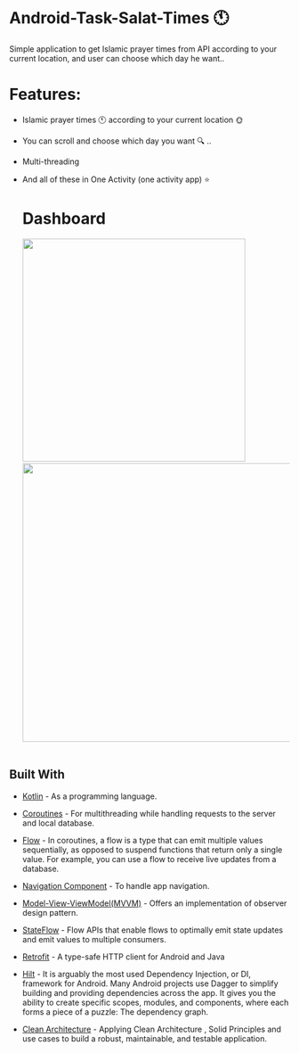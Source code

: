 # Android-Task-Salat-Times :clock11:
Simple application to get Islamic prayer times from API according to your current location, and user can choose which day he want..

# Features:
- Islamic prayer times :clock11: according to your current location :sun_with_face:
- You can scroll and  choose which day you want :mag: ..
- Multi-threading
- And all of these in One Activity  (one activity app) :star:



  # Dashboard
  <img src="https://user-images.githubusercontent.com/62241386/168532430-78c1d694-21b1-48b5-87b5-cd788900671e.gif" width="400">&nbsp; 
  <img src="https://user-images.githubusercontent.com/62241386/187002305-e7631df0-cdb3-4191-acd2-81f5b8a674fb.gif" width="500">&nbsp; 

  

## Built With

* [Kotlin](https://kotlinlang.org) - As a programming language.
* [Coroutines](https://developer.android.com/kotlin/coroutines) - For multithreading while handling requests to the server and local database.
* [Flow](https://developer.android.com/kotlin/flow) - In coroutines, a flow is a type that can emit multiple values sequentially, as opposed to suspend functions that return only a single value. For example, you can use a flow to receive live updates from a database.

* [Navigation Component](https://developer.android.com/guide/navigation/navigation-getting-started) - To handle app navigation.
* [Model-View-ViewModel(MVVM)](https://developer.android.com/topic/architecture) - Offers an implementation of observer design pattern.
* [StateFlow](https://kotlinlang.org/api/kotlinx.coroutines/kotlinx-coroutines-core/kotlinx.coroutines.flow/-state-flow/) - Flow APIs that enable flows to optimally emit state updates and emit values to multiple consumers.
* [Retrofit](https://square.github.io/retrofit/) - A type-safe HTTP client for Android and Java
* [Hilt](https://developer.android.com/training/dependency-injection/hilt-android) - It is arguably the most used Dependency Injection, or DI, framework for Android. Many Android projects use Dagger to simplify building and providing dependencies across the app. It gives you the ability to create specific scopes, modules, and components, where each forms a piece of a puzzle: The dependency graph.


* [Clean Architecture](https://www.raywenderlich.com/3595916-clean-architecture-tutorial-for-android-getting-started) - Applying Clean Architecture , Solid Principles and use cases  to build a robust, maintainable, and testable application.
